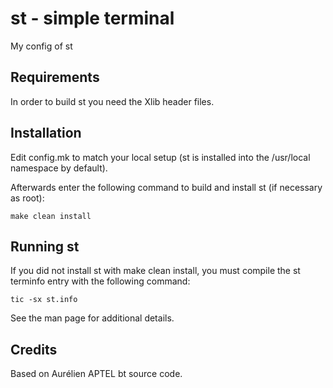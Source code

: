 # st - simple terminal
My config of st


## Requirements
In order to build st you need the Xlib header files.


## Installation
Edit config.mk to match your local setup (st is installed into
the /usr/local namespace by default).

Afterwards enter the following command to build and install st (if
necessary as root):
```
make clean install
```

## Running st
If you did not install st with make clean install, you must compile
the st terminfo entry with the following command:

```
tic -sx st.info
```

See the man page for additional details.

## Credits
Based on Aurélien APTEL <aurelien dot aptel at gmail dot com> bt source code.

